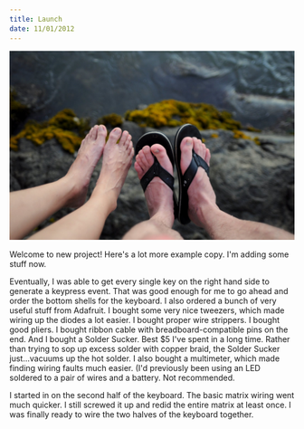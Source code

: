 ```yaml
---
title: Launch
date: 11/01/2012
---
```


![Feet](/assets/img/feet.jpg)

Welcome to new project! Here's a lot more example copy. I'm adding some stuff now.

Eventually, I was able to get every single key on the right hand side to generate a keypress event. That was good enough for me to go ahead and order the bottom shells for the keyboard. I also ordered a bunch of very useful stuff from Adafruit. I bought some very nice tweezers, which made wiring up the diodes a lot easier. I bought proper wire strippers. I bought good pliers. I bought ribbon cable with breadboard-compatible pins on the end. And I bought a Solder Sucker. Best $5 I've spent in a long time. Rather than trying to sop up excess solder with copper braid, the Solder Sucker just...vacuums up the hot solder. I also bought a multimeter, which made finding wiring faults much easier. (I'd previously been using an LED soldered to a pair of wires and a battery. Not recommended.

I started in on the second half of the keyboard. The basic matrix wiring went much quicker. I still screwed it up and redid the entire matrix at least once. I was finally ready to wire the two halves of the keyboard together.
